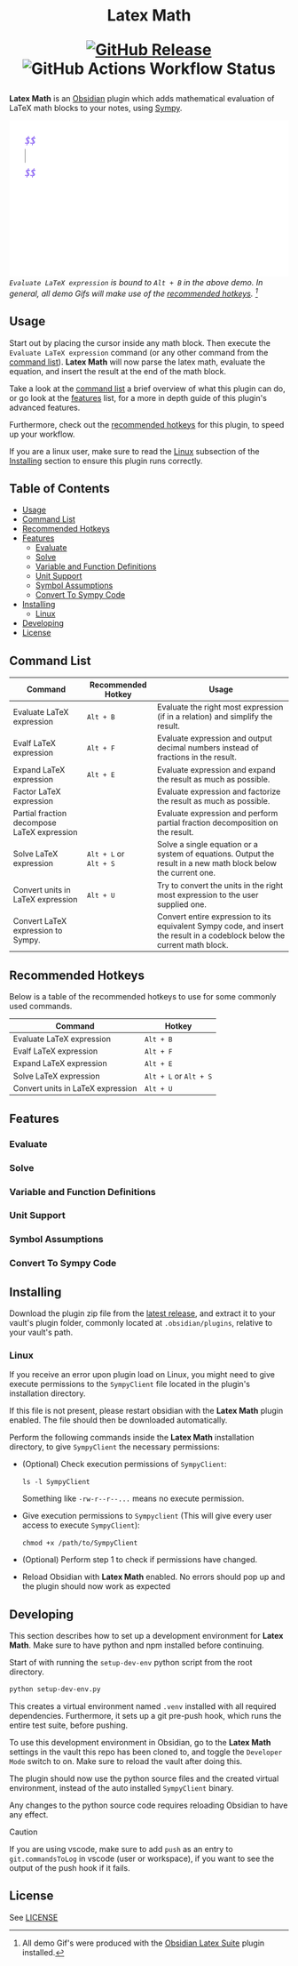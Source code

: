 <div align="center">
  
  <h1 align="center">
  Latex Math

  <a>[![GitHub Release](https://img.shields.io/github/v/release/zarstensen/obsidian-latex-math?style=flat-square&color=blue)](https://github.com/zarstensen/obsidian-latex-math/releases/latest) ![GitHub Actions Workflow Status](https://img.shields.io/github/actions/workflow/status/zarstensen/obsidian-latex-math/push.yml?style=flat-square&label=tests)
  </a>

  </h1>

</div>

**Latex Math** is an [Obsidian](https://obsidian.md/) plugin which adds mathematical evaluation of LaTeX math blocks to your notes, using [Sympy](https://www.sympy.org).

![demo](readme-assets/LatexMathDemo.gif)
*`Evaluate LaTeX expression` is bound to  `Alt + B` in the above demo. 
In general, all demo Gifs will make use of the [recommended hotkeys](#recommended-hotkeys). [^demo-gif-plugins]*
[^demo-gif-plugins]: All demo Gif's were produced with the [Obsidian Latex Suite](https://github.com/artisticat1/obsidian-latex-suite) plugin installed.

## Usage
Start out by placing the cursor inside any math block. Then execute the `Evaluate LaTeX expression` command (or any other command from the [command list](#command-list)). **Latex Math** will now parse the latex math, evaluate the equation, and insert the result at the end of the math block.

Take a look at the [command list](#command-list) a brief overview of what this plugin can do, or go look at the [features](#features) list, for a more in depth guide of this plugin's advanced features.

Furthermore, check out the [recommended hotkeys](#recommended-hotkeys) for this plugin, to speed up your workflow.

If you are a linux user, make sure to read the [Linux](#linux) subsection of the [Installing](#installing) section to ensure this plugin runs correctly.

<!-- omit in toc -->
## Table of Contents

- [Usage](#usage)
- [Command List](#command-list)
- [Recommended Hotkeys](#recommended-hotkeys)
- [Features](#features)
  - [Evaluate](#evaluate)
  - [Solve](#solve)
  - [Variable and Function Definitions](#variable-and-function-definitions)
  - [Unit Support](#unit-support)
  - [Symbol Assumptions](#symbol-assumptions)
  - [Convert To Sympy Code](#convert-to-sympy-code)
- [Installing](#installing)
  - [Linux](#linux)
- [Developing](#developing)
- [License](#license)

## Command List

| Command                                     | Recommended Hotkey     | Usage                                                                                                                      |
| ------------------------------------------- | ---------------------- | -------------------------------------------------------------------------------------------------------------------------- |
| Evaluate LaTeX expression                   | `Alt + B`              | Evaluate the right most expression (if in a relation) and simplify the result.                                             |       
| Evalf LaTeX expression                      | `Alt + F`              | Evaluate expression and output decimal numbers instead of fractions in the result.                                         |       
| Expand LaTeX expression                     | `Alt + E`              | Evaluate expression and expand the result as much as possible.                                                             |       
| Factor LaTeX expression                     |                        | Evaluate expression and factorize the result as much as possible.                                                          |       
| Partial fraction decompose LaTeX expression |                        | Evaluate expression and perform partial fraction decomposition on the result.                                              |       
| Solve LaTeX expression                      | `Alt + L` or <br/> `Alt + S` | Solve a single equation or a system of equations. Output the result in a new math block below the current one.             |       
| Convert units in LaTeX expression           | `Alt + U`              | Try to convert the units in the right most expression to the user supplied one.                                            |       
| Convert LaTeX expression to Sympy.          |                        | Convert entire expression to its equivalent Sympy code, and insert the result in a codeblock below the current math block. |       

## Recommended Hotkeys

Below is a table of the recommended hotkeys to use for some commonly used commands.

| Command                           | Hotkey                 |
| --------------------------------- | ---------------------- |
| Evaluate LaTeX expression         | `Alt + B`              |
| Evalf LaTeX expression            | `Alt + F`              |
| Expand LaTeX expression           | `Alt + E`              |
| Solve LaTeX expression            | `Alt + L` or `Alt + S` |
| Convert units in LaTeX expression | `Alt + U`              |


## Features

### Evaluate
### Solve
### Variable and Function Definitions
### Unit Support
### Symbol Assumptions
### Convert To Sympy Code


## Installing

Download the plugin zip file from the [latest release](https://github.com/zarstensen/obsidian-latex-math/releases/latest), and extract it to your vault's plugin folder, commonly located at `.obsidian/plugins`, relative to your vault's path.

### Linux

If you receive an error upon plugin load on Linux, you might need to give execute permissions to the `SympyClient` file located in the plugin's installation directory.

If this file is not present, please restart obsidian with the **Latex Math** plugin enabled. The file should then be downloaded automatically.

Perform the following commands inside the **Latex Math** installation directory, to give `SympyClient` the necessary permissions:

- (Optional) Check execution permissions of `SympyClient`: 
  
  `ls -l SympyClient`
  
  Something like `-rw-r--r--...` means no execute permission.

- Give execution permissions to `Sympyclient` (This will give every user access to execute `SympyClient`): 
  
  `chmod +x /path/to/SympyClient`

- (Optional) Perform step 1 to check if permissions have changed.

- Reload Obsidian with **Latex Math** enabled. 
  No errors should pop up and the plugin should now work as expected

## Developing

This section describes how to set up a development environment for **Latex Math**.
Make sure to have python and npm installed before continuing.

Start of with running the `setup-dev-env` python script from the root directory.

```sh
python setup-dev-env.py
```

This creates a virtual environment named `.venv` installed with all required dependencies. Furthermore, it sets up a git pre-push hook, which runs the entire test suite, before pushing.

To use this development environment in Obsidian, go to the **Latex Math**  settings in the vault this repo has been cloned to, and toggle the `Developer Mode` switch to on. Make sure to reload the vault after doing this.

The plugin should now use the python source files and the created virtual environment, instead of the auto installed `SympyClient` binary.

Any changes to the python source code requires reloading Obsidian to have any effect.

> [!CAUTION]
> If you are using vscode, make sure to add `push` as an entry to `git.commandsToLog` in vscode (user or workspace), if you want to see the output of the push hook if it fails.

## License

See [LICENSE](LICENSE)

[^1]: Solution domain is only accounted for in single equations. For systems of equations, restrict the solution domain by using symbols defined with assumptions.

